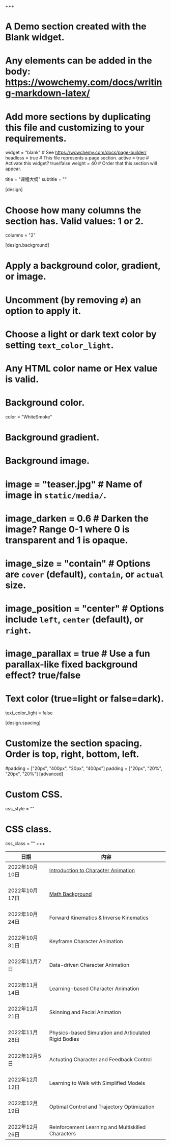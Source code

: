 +++
# A Demo section created with the Blank widget.
# Any elements can be added in the body: https://wowchemy.com/docs/writing-markdown-latex/
# Add more sections by duplicating this file and customizing to your requirements.

widget = "blank"  # See https://wowchemy.com/docs/page-builder/
headless = true  # This file represents a page section.
active = true  # Activate this widget? true/false
weight = 40  # Order that this section will appear.

title = "课程大纲"
subtitle = ""

[design]
  # Choose how many columns the section has. Valid values: 1 or 2.
  columns = "2"

[design.background]
  # Apply a background color, gradient, or image.
  #   Uncomment (by removing `#`) an option to apply it.
  #   Choose a light or dark text color by setting `text_color_light`.
  #   Any HTML color name or Hex value is valid.

  # Background color.
  color = "WhiteSmoke"
  
  # Background gradient.
  
  
  # Background image.
  # image = "teaser.jpg"  # Name of image in `static/media/`.
  # image_darken = 0.6  # Darken the image? Range 0-1 where 0 is transparent and 1 is opaque.
  # image_size = "contain"  #  Options are `cover` (default), `contain`, or `actual` size.
  # image_position = "center"  # Options include `left`, `center` (default), or `right`.
  # image_parallax = true  # Use a fun parallax-like fixed background effect? true/false
  
  # Text color (true=light or false=dark).
  text_color_light = false

[design.spacing]
  # Customize the section spacing. Order is top, right, bottom, left.
  #padding = ["20px", "400px", "20px", "400px"]
  padding = ["20px", "20%", "20px", "20%"]
[advanced]
 # Custom CSS. 
 css_style = ""
 
 # CSS class.
 css_class = ""
+++


| 日期                     	| 内容                                                           	|
|--------------------------|-------------------------------------------------------------------|
|    2022年10月10日    	|    [Introduction to Character Animation](/ppt/01%20-%20Introduction.pdf)                        	|
|    <br>2022年10月17日    	|    <br>[Math Background](/ppt/01%20-%20Math%20Background.pdf)          	|
|    <br>2022年10月24日    	|    <br>Forward Kinematics & Inverse Kinematics                                         	|
|    <br>2022年10月31日    	|    <br>Keyframe Character Animation                               	|
|    <br>2022年11月7日     	|    <br>Data-driven Character Animation                            	|
|    <br>2022年11月14日    	|    <br>Learning-based Character Animation                         	|
|    <br>2022年11月21日    	|    <br>Skinning and Facial Animation                              	|
|    <br>2022年11月28日    	|    <br>Physics-based Simulation and Articulated Rigid   Bodies    	|
|    <br>2022年12月5日     	|    <br>Actuating Character and Feedback Control                   	|
|    <br>2022年12月12日    	|    <br>Learning to Walk with Simplified Models                    	|
|    <br>2022年12月19日    	|    <br>Optimal Control and Trajectory Optimization                	|
|    <br>2022年12月26日    	|    <br>Reinforcement Learning and Multiskilled Characters         	|

